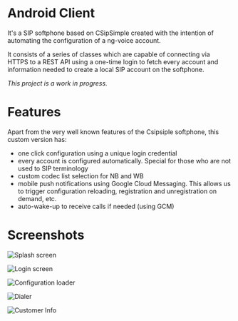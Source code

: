 Android Client
==============

It's a SIP softphone based on CSipSimple created with the intention of automating the configuration 
of a ng-voice account.

It consists of a series of classes which are capable of connecting via HTTPS to a REST API using a one-time login 
to fetch every account and information needed to create a local SIP account on the softphone.

*This project is a work in progress.*

Features
==============
Apart from the very well known features of the Csipsiple softphone, this custom version has:

- one click configuration using a unique login credential
- every account is configured automatically. Special for those who are not used to SIP terminology
- custom codec list selection for NB and WB
- mobile push notifications using Google Cloud Messaging. This allows us to trigger configuration reloading, registration
and unregistration on demand, etc.
- auto-wake-up to receive calls if needed (using GCM)

Screenshots
==============

![Splash screen](http://i.imgur.com/Ztj9rIT.png)

![Login screen](http://i.imgur.com/3HhUCGR.png)

![Configuration loader](http://i.imgur.com/BBlrwqN.png)

![Dialer](http://i.imgur.com/duPyn4s.png)

![Customer Info](http://i.imgur.com/TFQGSPS.png)

